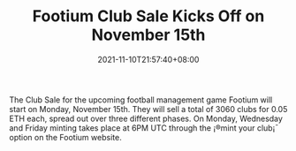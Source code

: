 ﻿---
title: "Footium Club Sale Kicks Off on November 15th"
date: 2021-11-10T21:57:40+08:00
lastmod: 2021-11-10T16:45:40+08:00
draft: false
authors: ["Kerry"]
description: "The Club Sale for the upcoming football management game Footium will start on Monday, November 15th. They will sell a total of 3060 clubs for 0.05 ETH each, spread out over three different phases. On Monday, Wednesday and Friday minting takes place at 6PM UTC through the ¡®mint your club¡¯ option on the Footium website."
featuredImage: "footium-club-sale-kicks-off-on-november-15th.png"
tags: ["Digital Fashion","Play to Earn"]
categories: ["news"]
news: ["Digital Fashion"]
weight: 
lightgallery: true
pinned: false
recommend: false
recommend1: false
---

The Club Sale for the upcoming football management game Footium will start on Monday, November 15th. They will sell a total of 3060 clubs for 0.05 ETH each, spread out over three different phases. On Monday, Wednesday and Friday minting takes place at 6PM UTC through the ¡®mint your club¡¯ option on the Footium website.

<!--more-->

